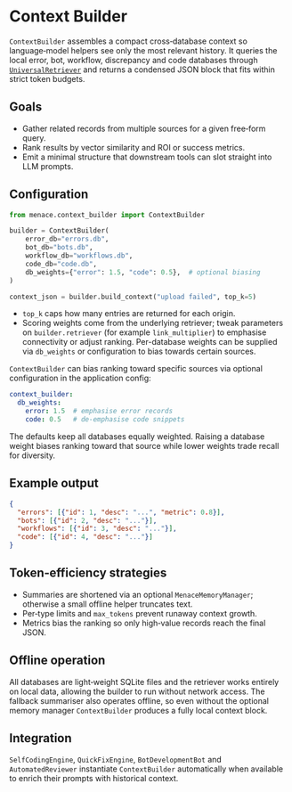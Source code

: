 # Context Builder

`ContextBuilder` assembles a compact cross‑database context so language‑model
helpers see only the most relevant history.  It queries the local error, bot,
workflow, discrepancy and code databases through
[`UniversalRetriever`](universal_retriever.md) and returns a condensed JSON
block that fits within strict token budgets.

## Goals

- Gather related records from multiple sources for a given free‑form query.
- Rank results by vector similarity and ROI or success metrics.
- Emit a minimal structure that downstream tools can slot straight into LLM
  prompts.

## Configuration

```python
from menace.context_builder import ContextBuilder

builder = ContextBuilder(
    error_db="errors.db",
    bot_db="bots.db",
    workflow_db="workflows.db",
    code_db="code.db",
    db_weights={"error": 1.5, "code": 0.5},  # optional biasing
)

context_json = builder.build_context("upload failed", top_k=5)
```

- `top_k` caps how many entries are returned for each origin.
- Scoring weights come from the underlying retriever; tweak parameters on
  `builder.retriever` (for example `link_multiplier`) to emphasise connectivity
  or adjust ranking.  Per-database weights can be supplied via ``db_weights`` or
  configuration to bias towards certain sources.

`ContextBuilder` can bias ranking toward specific sources via optional
configuration in the application config:

```yaml
context_builder:
  db_weights:
    error: 1.5  # emphasise error records
    code: 0.5   # de‑emphasise code snippets
```

The defaults keep all databases equally weighted.  Raising a database weight
biases ranking toward that source while lower weights trade recall for
diversity.

## Example output

```json
{
  "errors": [{"id": 1, "desc": "...", "metric": 0.8}],
  "bots": [{"id": 2, "desc": "..."}],
  "workflows": [{"id": 3, "desc": "..."}],
  "code": [{"id": 4, "desc": "..."}]
}
```

## Token‑efficiency strategies

- Summaries are shortened via an optional `MenaceMemoryManager`; otherwise a
  small offline helper truncates text.
- Per‑type limits and `max_tokens` prevent runaway context growth.
- Metrics bias the ranking so only high‑value records reach the final JSON.

## Offline operation

All databases are light‑weight SQLite files and the retriever works entirely on
local data, allowing the builder to run without network access.  The fallback
summariser also operates offline, so even without the optional memory manager
`ContextBuilder` produces a fully local context block.

## Integration

`SelfCodingEngine`, `QuickFixEngine`, `BotDevelopmentBot` and
`AutomatedReviewer` instantiate `ContextBuilder` automatically when available to
enrich their prompts with historical context.

